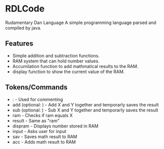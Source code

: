 # RDLCode
Rudamentary Dan Language
A simple programming language parsed and compiled by java.
## Features
- Simple addition and subtraction functions.
- RAM system that can hold number values.
- Accumilation function to add mathmatical results to the RAM.
- display function to show the current value of the RAM.
## Tokens/Commands
- : - Used for commenting
- add <x> (optional: <y>) - Add X and Y together and temporarly saves the result
- sub <x> (optional: <y>) - Sub X and Y together and temporarly saves the result
- ram <x> - Checks if ram equals X
- result <x> - Same as "ram"
- dispram - Displays number stored in RAM
- input - Asks user for input
- sav - Saves math result to RAM
- acc - Adds math result to RAM

